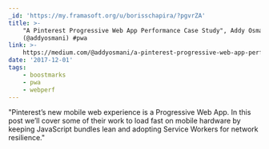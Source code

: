 ```yaml
---
_id: 'https://my.framasoft.org/u/borisschapira/?pgvrZA'
title: >-
    "A Pinterest Progressive Web App Performance Case Study", Addy Osmani
    (@addyosmani) #pwa
link: >-
    https://medium.com/@addyosmani/a-pinterest-progressive-web-app-performance-case-study-3bd6ed2e6154
date: '2017-12-01'
tags:
    - boostmarks
    - pwa
    - webperf
---
```


<div class="markdown"><p>&quot;Pinterest’s new mobile web experience is a Progressive Web App. In this post we’ll cover some of their work to load fast on mobile hardware by keeping JavaScript bundles lean and adopting Service Workers for network resilience.&quot;
</p></div>
